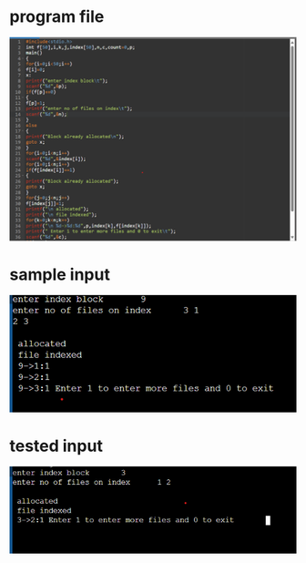 # program file
![program file](indexed_591.png)
# sample input
![sample input](IO_591.png)
# tested input
![tested input](TIO_591.png)
